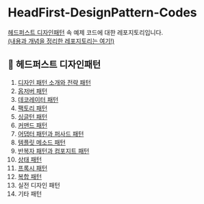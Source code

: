 # HeadFirst-DesignPattern-Codes

[헤드퍼스트 디자인패턴](http://www.yes24.com/Product/Goods/108192370) 속 예제 코드에 대한 레포지토리입니다.  
[(내용과 개념을 정리한 레포지토리는 여기!)](https://github.com/IT-Book-Organization/HeadFirst-DesignPattern)

## **📌** 헤드퍼스트 디자인패턴

1. [디자인 패턴 소개와 전략 패턴](/src/Chapter_01)
2. [옵저버 패턴](/src/Chapter_02)
3. [데코레이터 패턴](/src/Chapter_03)
4. [팩토리 패턴](/src/Chapter_04)
5. [싱글턴 패턴](/src/Chapter_05)
6. [커맨드 패턴](/src/Chapter_06)
7. [어댑터 패턴과 퍼사드 패턴](/src/Chapter_07)
8. [템플릿 메소드 패턴](/src/Chapter_08)
9. [반복자 패턴과 컴포지트 패턴](/src/Chapter_09)
10. [상태 패턴](/src/Chapter_10)
11. [프록시 패턴](/src/Chapter_11)
12. [복합 패턴](/src/Chapter_12)
13. 실전 디자인 패턴
14. 기타 패턴
